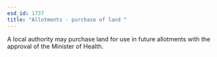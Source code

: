 ```yaml
---
esd_id: 1737
title: "Allotments - purchase of land "
---
```


A local authority may purchase land for use in future allotments with the approval of the Minister of Health.

